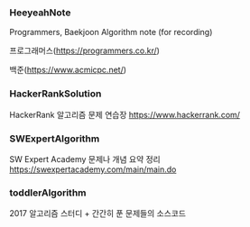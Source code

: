 ### HeeyeahNote
Programmers, Baekjoon Algorithm note (for recording)

프로그래머스(https://programmers.co.kr/)

백준(https://www.acmicpc.net/)

### HackerRankSolution
HackerRank 알고리즘 문제 연습장
https://www.hackerrank.com/

### SWExpertAlgorithm
SW Expert Academy 문제나 개념 요약 정리
https://swexpertacademy.com/main/main.do

### toddlerAlgorithm
2017 알고리즘 스터디 + 간간히 푼 문제들의 소스코드
